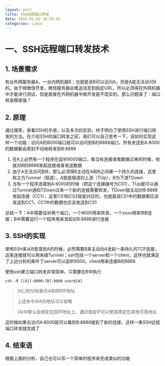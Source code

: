 ```yaml
---
layout: post
title: SSH远程端口转发
date: 2015-01-02 18:56:01
categories: Linux
---
```

<h1 id="一、SSH远程端口转发技术">一、SSH远程端口转发技术</h1>
<h2 id="1-_场景需求">1. 场景需求</h2>
<p>有台外网服务器A，一台内网机器B；也就是说B可以访问A，但是A是无法访问B的。由于做微信开发，微信服务器会推送消息到指定URL，所以必须得在外网机器中才能进行测试，但是直接在外网机器中做开发是不现实的，那么问题来了：端口转发哪家强？</p>
<h2 id="2-_原理">2. 原理</h2>
<p>通过搜索，查看SSH的手册，以及多次的实验，终于明白了使用SSH进行端口转发的方法。在介绍SSH的端口转发之前，我们可以自己思考一下，该如何实现这样一个功能：访问A的8000端口就可以访问到B的8888端口，所有发送到A:8000的数据都会原封不动地转发到B:8888</p>
<ol>
<li>在A上必然有一个程序在监听8000端口，每当有连接或者数据过来的时候，他就对B的8888发起连接或者发送数据</li>
<li>由于A无法访问到B，那么必须得B主动在A和B之间建一个持久的连接，这里称之为Turnnel（隧道），A就是隧道的上游（TUp），B为下游TDown</li>
<li>当有一个程序连接到A:8000的时候（把这个连接编号为CS1），TUp就可以通过Turnnel通知TDown过来一个新的连接需要转发，TDown就主动对B:8888发起连接（CC1），这里CS1和CS2就是对应的，也就是说CS1中的数据都应该发送到CC1，CC1中的数据也应该发送到CS1</li>
</ol>
<p>总结一下：A中需要监听两个端口，一个8000用来转发，一个xxxx用来供B连接；B中需要运行一个程序用来发起对B:8888进行连接</p>
<h2 id="3-_SSH的实现">3. SSH的实现</h2>
<p>使用SSH来从B登录到A的时候，必然需要B来主动向A发起一条持久的TCP连接，这条连接就可以用来做Turnnel；ssh包括一个server和一个client，这样也就满足了上边分析的条件了server可以监听8000，client用来连接B的8888</p>
<p>使用ssh建立端口转发非常简单，只需要在B中执行</p>
<pre><code>ssh -R <span class="string">[[A]]</span>:<span class="number">8000</span>:[B]:<span class="number">8888</span> user@[A]
</code></pre><blockquote>
<p>[A],[B]分别表示A和B的IP地址</p>
<p>上述命令中A的地址可以省略</p>
<p>[A]中默认会绑定在回环地址上，通过指定IP可以使其绑定在其他可用地址</p>
</blockquote>
<p>这时候如果去访问A:8000就可以看到B:8888接到了新的连接，这样一条SSH远程端口转发就完成了</p>
<h2 id="4-_结束语">4. 结束语</h2>
<p>根据上面的分析，自己也可以写一个简单的程序来完成类似的功能</p>
 
